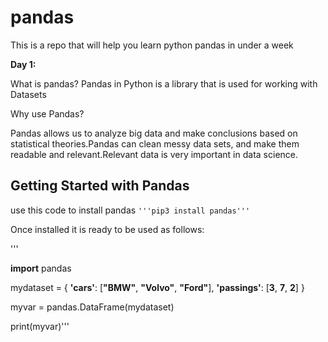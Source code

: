# pandas

This is a repo that will help you learn python pandas in under a week

**Day 1:**

What is pandas?
Pandas in Python is a library that is used for working with Datasets

Why use Pandas?

Pandas allows us to analyze big data and make conclusions based on statistical theories.Pandas can clean messy data sets, and make them readable and relevant.Relevant data is very important in data science.

## Getting Started with Pandas

use this code to install pandas
 `'''pip3 install pandas'''`

Once installed it is ready to be used  as follows:

'''

**import** pandas

mydataset = {
  **'cars'**: [**"BMW"**, **"Volvo"**, **"Ford"**],
  **'passings'**: [**3**, **7**, **2**]
}

myvar = pandas.DataFrame(mydataset)

print(myvar)'''
